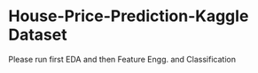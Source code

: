 # House-Price-Prediction-Kaggle Dataset

Please run first EDA and then Feature Engg. and Classification